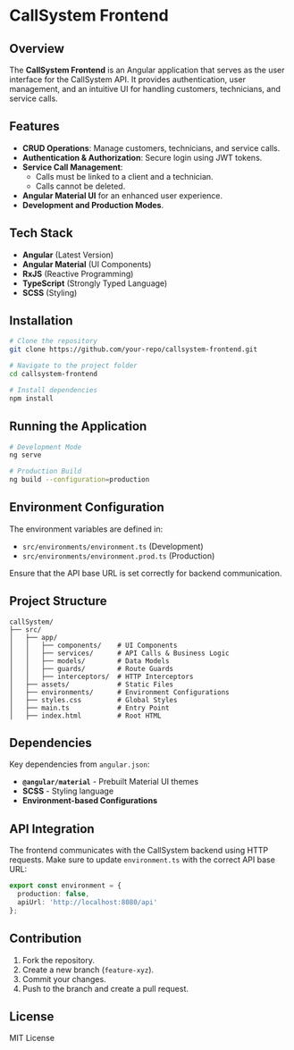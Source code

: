 # CallSystem Frontend

## Overview
The **CallSystem Frontend** is an Angular application that serves as the user interface for the CallSystem API. It provides authentication, user management, and an intuitive UI for handling customers, technicians, and service calls.

## Features
- **CRUD Operations**: Manage customers, technicians, and service calls.
- **Authentication & Authorization**: Secure login using JWT tokens.
- **Service Call Management**:
  - Calls must be linked to a client and a technician.
  - Calls cannot be deleted.
- **Angular Material UI** for an enhanced user experience.
- **Development and Production Modes**.

## Tech Stack
- **Angular** (Latest Version)
- **Angular Material** (UI Components)
- **RxJS** (Reactive Programming)
- **TypeScript** (Strongly Typed Language)
- **SCSS** (Styling)

## Installation
```sh
# Clone the repository
git clone https://github.com/your-repo/callsystem-frontend.git

# Navigate to the project folder
cd callsystem-frontend

# Install dependencies
npm install
```

## Running the Application
```sh
# Development Mode
ng serve

# Production Build
ng build --configuration=production
```

## Environment Configuration
The environment variables are defined in:
- `src/environments/environment.ts` (Development)
- `src/environments/environment.prod.ts` (Production)

Ensure that the API base URL is set correctly for backend communication.

## Project Structure
```
callSystem/
├── src/
│   ├── app/
│   │   ├── components/    # UI Components
│   │   ├── services/      # API Calls & Business Logic
│   │   ├── models/        # Data Models
│   │   ├── guards/        # Route Guards
│   │   ├── interceptors/  # HTTP Interceptors
│   ├── assets/            # Static Files
│   ├── environments/      # Environment Configurations
│   ├── styles.css         # Global Styles
│   ├── main.ts            # Entry Point
│   ├── index.html         # Root HTML
```

## Dependencies
Key dependencies from `angular.json`:
- **`@angular/material`** - Prebuilt Material UI themes
- **SCSS** - Styling language
- **Environment-based Configurations**

## API Integration
The frontend communicates with the CallSystem backend using HTTP requests.
Make sure to update `environment.ts` with the correct API base URL:
```ts
export const environment = {
  production: false,
  apiUrl: 'http://localhost:8080/api'
};
```

## Contribution
1. Fork the repository.
2. Create a new branch (`feature-xyz`).
3. Commit your changes.
4. Push to the branch and create a pull request.

## License
MIT License

